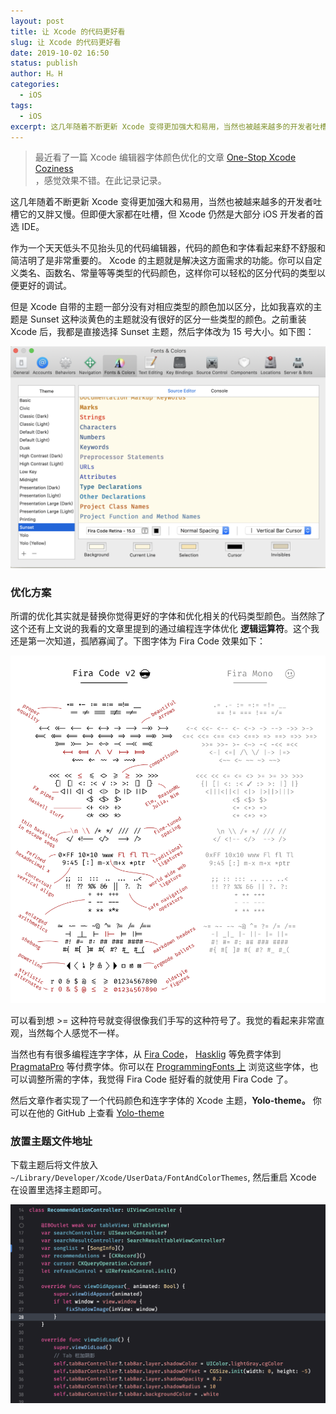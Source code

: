 ```yaml
---
layout: post
title: 让 Xcode 的代码更好看
slug: 让 Xcode 的代码更好看
date: 2019-10-02 16:50
status: publish
author: H。H
categories: 
  - iOS
tags:
  - iOS
excerpt: 这几年随着不断更新 Xcode 变得更加强大和易用，当然也被越来越多的开发者吐槽它的又胖又慢。但即便大家都在吐槽，但 Xcode 仍然是大部分 iOS 开发者的首选 IDE。
---
```


> 最近看了一篇 Xcode 编辑器字体颜色优化的文章 [One-Stop Xcode Coziness](https://medium.com/flawless-app-stories/one-stop-xcode-coziness-ee8dc9c1eb8b)  
> ，感觉效果不错。在此记录记录。

这几年随着不断更新 Xcode 变得更加强大和易用，当然也被越来越多的开发者吐槽它的又胖又慢。但即便大家都在吐槽，但 Xcode 仍然是大部分 iOS 开发者的首选 IDE。

作为一个天天低头不见抬头见的代码编辑器，代码的颜色和字体看起来舒不舒服和简洁明了是非常重要的。 Xcode 的主题就是解决这方面需求的功能。你可以自定义类名、函数名、常量等等类型的代码颜色，这样你可以轻松的区分代码的类型以便更好的调试。

但是 Xcode 自带的主题一部分没有对相应类型的颜色加以区分，比如我喜欢的主题是 Sunset 这种淡黄色的主题就没有很好的区分一些类型的颜色。之前重装 Xcode 后，我都是直接选择 Sunset 主题，然后字体改为 15 号大小。如下图：

![](media/-----2019-10-02---11.02.29.png)

### 优化方案

所谓的优化其实就是替换你觉得更好的字体和优化相关的代码类型颜色。当然除了这个还有上文说的我看的文章里提到的通过编程连字体优化 **逻辑运算符**。这个我还是第一次知道，孤陋寡闻了。下图字体为 Fira Code 效果如下：

![](media/1_2cYOL-wejP7fU9AC8T3xzA.png)

可以看到想 >= 这种符号就变得很像我们手写的这种符号了。我觉的看起来非常直观，当然每个人感觉不一样。

当然也有有很多编程连字字体，从 [Fira Code](https://github.com/tonsky/FiraCode)， [Hasklig](https://github.com/i-tu/Hasklig) 等免费字体到 [PragmataPro](http://www.fsd.it/fonts/pragmatapro.htm) 等付费字体。你可以在 [ProgrammingFonts 上](https://github.com/ProgrammingFonts/ProgrammingFonts) 浏览这些字体，也可以调整所需的字体，我觉得 Fira Code 挺好看的就使用 Fira Code 了。

然后文章作者实现了一个代码颜色和连字字体的 Xcode 主题，**Yolo-theme。** 你可以在他的 GitHub 上查看 [Yolo-theme](https://github.com/wendyliga/yolo-theme?source=post_page-----ee8dc9c1eb8b----------------------)

### 放置主题文件地址

下载主题后将文件放入 `~/Library/Developer/Xcode/UserData/FontAndColorThemes`, 然后重启 Xcode 在设置里选择主题即可。

![](media/-----2019-10-02---8.07.00.png)

